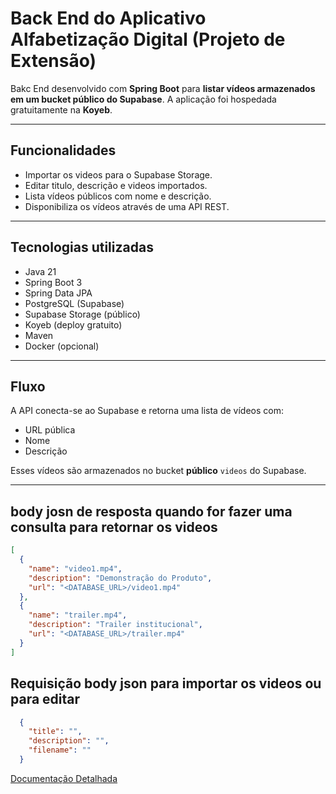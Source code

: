 
#  Back End do Aplicativo Alfabetização Digital (Projeto de Extensão)

Bakc End desenvolvido com **Spring Boot** para **listar vídeos armazenados em um bucket público do Supabase**. A aplicação foi hospedada gratuitamente na **Koyeb**.

---

## Funcionalidades

-  Importar os videos para o Supabase Storage.
-  Editar titulo, descrição e videos importados.
-  Lista vídeos públicos com nome e descrição.
-  Disponibiliza os vídeos através de uma API REST.

---

## Tecnologias utilizadas

- Java 21  
- Spring Boot 3  
- Spring Data JPA  
- PostgreSQL (Supabase)  
- Supabase Storage (público)  
- Koyeb (deploy gratuito)  
- Maven  
- Docker (opcional)

---

## Fluxo

A API conecta-se ao Supabase e retorna uma lista de vídeos com:
- URL pública  
- Nome  
- Descrição  

Esses vídeos são armazenados no bucket **público** `videos` do Supabase.

---


##  body josn de resposta quando for fazer uma consulta para retornar os videos

```json
[
  {
    "name": "video1.mp4",
    "description": "Demonstração do Produto",
    "url": "<DATABASE_URL>/video1.mp4"
  },
  {
    "name": "trailer.mp4",
    "description": "Trailer institucional",
    "url": "<DATABASE_URL>/trailer.mp4"
  }
]
```
##  Requisição body json para importar os videos ou para editar 

```json
  {
    "title": "",
    "description": "",
    "filename": ""
  }
```

 [Documentação Detalhada](https://github.com/MOliveiraDev/Alfa_Digital/blob/main/Doc/Documenta%C3%A7%C3%A3o%20Back%20End%20do%20Projeto.pdf)
